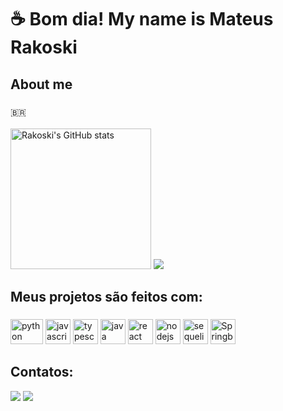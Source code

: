 <h1 align="left">☕ Bom dia! My name is Mateus Rakoski</h1>

###

<h2 align="left">About me</h2>

###

<p align="left"> 🇧🇷 <br><br>

<img src="https://github-readme-stats.vercel.app/api?username=Rakoski" alt="Rakoski's GitHub stats" style="height: 225px;">
<img src="https://github-readme-stats.vercel.app/api/top-langs/?username=Rakoski&hide=html,css,c%2B%2B, c%23,cmake">
  
###

<h2 align="left">Meus projetos são feitos com:</h2>

###

<div align="left">
  <img src="https://cdn.jsdelivr.net/gh/devicons/devicon/icons/python/python-original.svg" height="40" width="52" alt="python logo"  />
  <img src="https://cdn.jsdelivr.net/gh/devicons/devicon/icons/javascript/javascript-original.svg" height="40" alt="javascript logo"  />
  <img src="https://cdn.jsdelivr.net/gh/devicons/devicon/icons/typescript/typescript-original.svg" height="40" alt="typescript logo"  />
  <img src="https://cdn.jsdelivr.net/gh/devicons/devicon/icons/java/java-original.svg" height="40" alt="java logo"  />
  <img src="https://cdn.jsdelivr.net/gh/devicons/devicon/icons/react/react-original.svg" height="40" alt="react logo"  />
  <img src="https://cdn.jsdelivr.net/gh/devicons/devicon/icons/nodejs/nodejs-original.svg" height="40" alt="nodejs logo"  />
  <img src="https://cdn.jsdelivr.net/gh/devicons/devicon/icons/sequelize/sequelize-original.svg" height="40" alt="sequelize logo"  />
  <img align="top" width="40px" height="40px" src="https://cdn.discordapp.com/attachments/921445393169006693/1082530151952302230/springboot-logo.png" alt="Springboot logo">
</div>

###
</div>

###

<h2> Contatos: </h2>
<div style"display: inline_block">
    <a href="mailto:mastrakoski@gmail.com"><img
            src="https://img.shields.io/badge/-Gmail-%23333?style=for-the-badge&logo=gmail&logoColor=white"
            target="_blank"></a>
    <a href="https://www.linkedin.com/in/mateus-rakoski/" target="_blank"><img
            src="https://img.shields.io/badge/-LinkedIn-%230077B5?style=for-the-badge&logo=linkedin&logoColor=white"
            target="_blank"></a>
</div>

###


